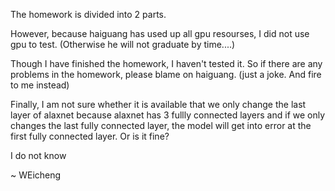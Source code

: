 The homework is divided into 2 parts.

However, because haiguang has used up all gpu resourses, I did not use gpu to test. (Otherwise he will not graduate by time....)

Though I have finished the homework, I haven't tested it. So if there are any problems in the homework, please blame on haiguang. (just a joke. And fire to me instead)

Finally, I am not sure whether it is available that we only change the last layer of alaxnet because alaxnet has 3 fullly connected layers and if we only changes the last fully connected layer, the model will get into error at the first fully connected layer.
Or is it fine?

I do not know


~ WEicheng
